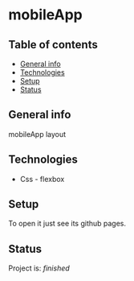 # mobileApp

## Table of contents
* [General info](#general-info)
* [Technologies](#technologies)
* [Setup](#setup)
* [Status](#status)

## General info
mobileApp layout

## Technologies
* Css - flexbox

## Setup
To open it just see its github pages.

## Status
Project is: _finished_
